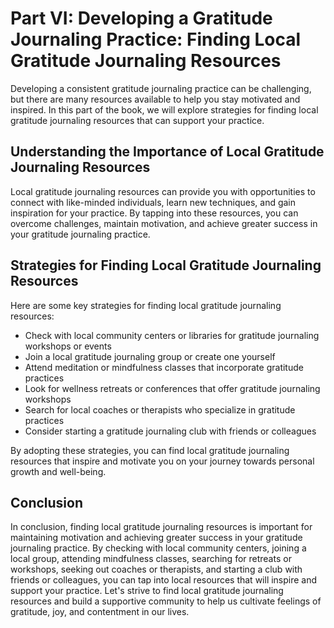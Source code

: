 Part VI: Developing a Gratitude Journaling Practice: Finding Local Gratitude Journaling Resources
=================================================================================================

Developing a consistent gratitude journaling practice can be challenging, but there are many resources available to help you stay motivated and inspired. In this part of the book, we will explore strategies for finding local gratitude journaling resources that can support your practice.

Understanding the Importance of Local Gratitude Journaling Resources
--------------------------------------------------------------------

Local gratitude journaling resources can provide you with opportunities to connect with like-minded individuals, learn new techniques, and gain inspiration for your practice. By tapping into these resources, you can overcome challenges, maintain motivation, and achieve greater success in your gratitude journaling practice.

Strategies for Finding Local Gratitude Journaling Resources
-----------------------------------------------------------

Here are some key strategies for finding local gratitude journaling resources:

* Check with local community centers or libraries for gratitude journaling workshops or events
* Join a local gratitude journaling group or create one yourself
* Attend meditation or mindfulness classes that incorporate gratitude practices
* Look for wellness retreats or conferences that offer gratitude journaling workshops
* Search for local coaches or therapists who specialize in gratitude practices
* Consider starting a gratitude journaling club with friends or colleagues

By adopting these strategies, you can find local gratitude journaling resources that inspire and motivate you on your journey towards personal growth and well-being.

Conclusion
----------

In conclusion, finding local gratitude journaling resources is important for maintaining motivation and achieving greater success in your gratitude journaling practice. By checking with local community centers, joining a local group, attending mindfulness classes, searching for retreats or workshops, seeking out coaches or therapists, and starting a club with friends or colleagues, you can tap into local resources that will inspire and support your practice. Let's strive to find local gratitude journaling resources and build a supportive community to help us cultivate feelings of gratitude, joy, and contentment in our lives.
